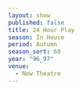 ```yaml
---
layout: show
published: false
title: 24 Hour Play
season: In House
period: Autumn
season_sort: 60
year: "96_97"
venue:
  - New Theatre
---
```


